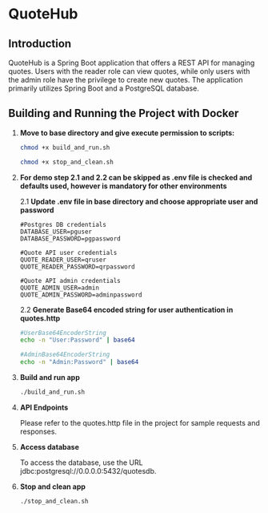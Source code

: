 # QuoteHub

## Introduction

QuoteHub is a Spring Boot application that offers a REST API for managing quotes. Users with the reader role can
view quotes, while only users with the admin role have the privilege to create new quotes. The application primarily
utilizes Spring Boot and a PostgreSQL database.

## Building and Running the Project with Docker

1. **Move to base directory and give execute permission to scripts:**
   ```sh
   chmod +x build_and_run.sh
   ```

   ```sh
   chmod +x stop_and_clean.sh
   ```

2. **For demo step 2.1 and 2.2 can be skipped as .env file is checked and defaults used, however is mandatory for other
   environments**

   2.1 **Update .env file in base directory and choose appropriate user and password**
   ```text
   #Postgres DB credentials
   DATABASE_USER=pguser
   DATABASE_PASSWORD=pgpassword
   
   #Quote API user credentials
   QUOTE_READER_USER=qruser
   QUOTE_READER_PASSWORD=qrpassword
   
   #Quote API admin credentials
   QUOTE_ADMIN_USER=admin
   QUOTE_ADMIN_PASSWORD=adminpassword
    ```

   2.2 **Generate Base64 encoded string for user authentication in quotes.http**
   ```sh
   #UserBase64EncoderString
   echo -n "User:Password" | base64
   ```

   ```sh
   #AdminBase64EncoderString
   echo -n "Admin:Password" | base64 
   ```

3. **Build and run app**
   ```sh
   ./build_and_run.sh
   ```

4. **API Endpoints**

   Please refer to the quotes.http file in the project for sample requests and responses.

5. **Access database**

   To access the database, use the URL jdbc:postgresql://0.0.0.0:5432/quotesdb.

6. **Stop and clean app**
   ```sh
   ./stop_and_clean.sh
   ```